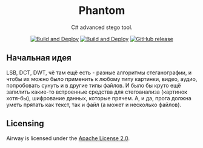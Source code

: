 <div align="center">
<h1>Phantom</h1>

C# advanced stego tool.

[![Build and Deploy](https://github.com/light-hat/airway/actions/workflows/any.yml/badge.svg)](https://github.com/light-hat/airway/actions/workflows/any.yml/)
[![Build and Deploy](https://github.com/light-hat/airway/actions/workflows/release.yml/badge.svg)](https://github.com/light-hat/airway/actions/workflows/release.yml/)
[![GitHub release](https://img.shields.io/github/v/release/light-hat/airway.svg)](https://GitHub.com/light-hat/airway/releases/)

</div>

## Начальная идея

LSB, DCT, DWT, чё там ещё есть - разные алгоритмы стеганографии, и чтобы их можно было применить к любому типу картинки, видео, аудио, попробовать сунуть и в другие типы файлов. И было бы круто ещё запилить какие-то встроенные средства для стегоанализа (картинок хотя-бы), шифрование данных, которые прячем. А, и да, прога должна уметь прятать как текст, так и файл (а может и несколько файлов).

## Licensing

Airway is licensed under the [Apache License 2.0](https://github.com/light-hat/phantom/blob/master/LICENSE).
